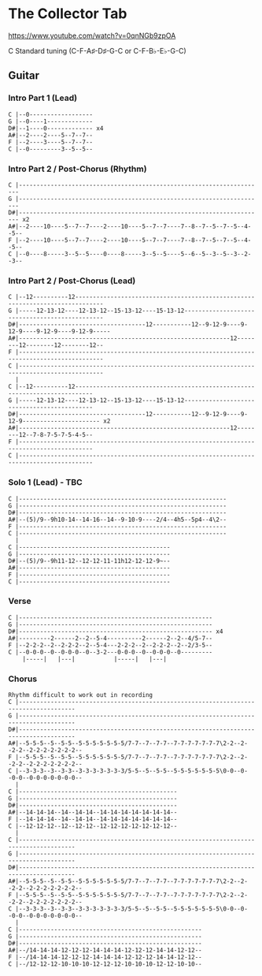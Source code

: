# The Collector Tab

<https://www.youtube.com/watch?v=0qnNGb9zpOA>

C Standard tuning (C-F-A♯-D♯-G-C or C-F-B♭-E♭-G-C)

## Guitar

### Intro Part 1 (Lead)

    C |--0------------------
    G |--0----1-------------
    D#|--1----0------------- x4
    A#|--2----2----5--7--7--
    F |--2----3----5--7--7--
    C |--0---------3--5--5--

### Intro Part 2 / Post-Chorus (Rhythm)

    C |----------------------------------------------------------------------
    G |----------------------------------------------------------------------
    D#|---------------------------------------------------------------------- x2
    A#|--2----10----5--7--7----2----10----5--7--7----7--8--7--5--7--5--4--5--
    F |--2----10----5--7--7----2----10----5--7--7----7--8--7--5--7--5--4--5--
    C |--0----8-----3--5--5----0----8-----3--5--5----5--6--5--3--5--3--2--3--

### Intro Part 2 / Post-Chorus (Lead)

    C |--12----------12------------------------------------------------------------------------------
    G |-----12-13-12----12-13-12--15-13-12----15-13-12-----------------------------------------------
    D#|------------------------------------12-----------12--9-12-9----9-12-9----9-12-9----9-12-9-----
    A#|------------------------------------------------------------12--------12--------12--------12--
    F |----------------------------------------------------------------------------------------------
    C |----------------------------------------------------------------------------------------------
      |
    C |--12----------12---------------------------------------------------------------------------
    G |-----12-13-12----12-13-12--15-13-12----15-13-12--------------------------------------------
    D#|------------------------------------12-----------12--9-12-9----9-12-9---------------------- x2
    A#|------------------------------------------------------------12--------12--7-8-7-5-7-5-4-5--
    F |-------------------------------------------------------------------------------------------
    C |------------------------------------------------------------------------------------------- 

### Solo 1 (Lead) - TBC

    C |-----------------------------------------------------------
    G |-----------------------------------------------------------
    D#|-----------------------------------------------------------
    A#|--(5)/9--9h10-14--14-16--14--9-10-9----2/4--4h5--5p4--4\2--
    F |-----------------------------------------------------------
    C |-----------------------------------------------------------
      |
    C |-------------------------------------------
    G |-------------------------------------------
    D#|--(5)/9--9h11-12--12-12-11-11h12-12-12-9~--
    A#|-------------------------------------------
    F |-------------------------------------------
    C |-------------------------------------------

### Verse

    C |-------------------------------------------------------
    G |-------------------------------------------------------
    D#|------------------------------------------------------- x4
    A#|---------2------2--2--5-4----------2------2--2--4/5-7--
    F |--2-2-2--2--2-2-2--2--5-4---2-2-2--2--2-2-2--2--2/3-5--
    C |--0-0-0--0--0-0-0--0--3-2---0-0-0--0--0-0-0--0---------
        |-----|   |---|           |-----|   |---|

### Chorus

    Rhythm difficult to work out in recording
    C |--------------------------------------------------------------------------------------
    G |--------------------------------------------------------------------------------------
    D#|--------------------------------------------------------------------------------------
    A#|--5-5-5--5--5-5--5-5-5-5-5-5-5/7-7--7--7-7--7-7-7-7-7-7-7\2-2--2--2-2--2-2-2-2-2-2-2--
    F |--5-5-5--5--5-5--5-5-5-5-5-5-5/7-7--7--7-7--7-7-7-7-7-7-7\2-2--2--2-2--2-2-2-2-2-2-2--
    C |--3-3-3--3--3-3--3-3-3-3-3-3-3/5-5--5--5-5--5-5-5-5-5-5-5\0-0--0--0-0--0-0-0-0-0-0-0--
      |
    C |---------------------------------------------
    G |---------------------------------------------
    D#|---------------------------------------------
    A#|--14-14-14--14--14-14--14-14-14-14-14-14-14--
    F |--14-14-14--14--14-14--14-14-14-14-14-14-14--
    C |--12-12-12--12--12-12--12-12-12-12-12-12-12--
      |
    C |--------------------------------------------------------------------------------------
    G |--------------------------------------------------------------------------------------
    D#|--------------------------------------------------------------------------------------
    A#|--5-5-5--5--5-5--5-5-5-5-5-5-5/7-7--7--7-7--7-7-7-7-7-7-7\2-2--2--2-2--2-2-2-2-2-2-2--
    F |--5-5-5--5--5-5--5-5-5-5-5-5-5/7-7--7--7-7--7-7-7-7-7-7-7\2-2--2--2-2--2-2-2-2-2-2-2--
    C |--3-3-3--3--3-3--3-3-3-3-3-3-3/5-5--5--5-5--5-5-5-5-5-5-5\0-0--0--0-0--0-0-0-0-0-0-0--
      |
    C |----------------------------------------------------
    G |----------------------------------------------------
    D#|----------------------------------------------------
    A#|--/14-14-14-12-12-12-14-14-14-12-12-12-14-14-12-12--
    F |--/14-14-14-12-12-12-14-14-14-12-12-12-14-14-12-12--
    C |--/12-12-12-10-10-10-12-12-12-10-10-10-12-12-10-10--
